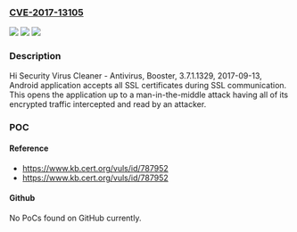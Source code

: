 ### [CVE-2017-13105](https://cve.mitre.org/cgi-bin/cvename.cgi?name=CVE-2017-13105)
![](https://img.shields.io/static/v1?label=Product&message=Virus%20Cleaner%20-%20Antivirus%2C%20Booster&color=blue)
![](https://img.shields.io/static/v1?label=Version&message=3.7.1.13293.7.1.1329%20&color=brighgreen)
![](https://img.shields.io/static/v1?label=Vulnerability&message=CWE-295&color=brighgreen)

### Description

Hi Security Virus Cleaner - Antivirus, Booster, 3.7.1.1329, 2017-09-13, Android application accepts all SSL certificates during SSL communication. This opens the application up to a man-in-the-middle attack having all of its encrypted traffic intercepted and read by an attacker.

### POC

#### Reference
- https://www.kb.cert.org/vuls/id/787952
- https://www.kb.cert.org/vuls/id/787952

#### Github
No PoCs found on GitHub currently.

